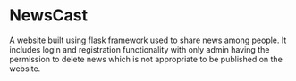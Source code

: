 # NewsCast
A website built using flask framework used to share news among people. It includes login and registration functionality with only admin having the permission to delete news which is not appropriate to be published on the website.
